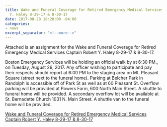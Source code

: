 ```yaml
---
title: Wake and Funeral Coverage for Retired Emergency Medical Services Captain Robert
  Y. Haley 8-29-17 & 8-30-17
date: 2017-08-28 18:20:00 -04:00
categories:
- news
excerpt_separator: "<!--more-->"
---
```


Attached is an assignment for the Wake and Funeral Coverage for Retired Emergency Medical Services Captain Robert Y. Haley 8-29-17 & 8-30-17.
<!--more--> 
Boston Emergency Services will be holding an official walk by at 6:30 PM., on Tuesday, August 29, 2017.  Any officer wishing to participate and pay their respects should report at 6:00 PM to the staging area on Mt. Pleasant Square (street next to the funeral home).  Parking at Belcher Park in Randolph is accessible off of Park St as well as at 60 Pleasant St. Overflow parking will be provided at Powers Farm, 600 North Main Street. A shuttle  to funeral home will be provided. A secondary overflow lot will be available at St. Bernadette Church 1031 N. Main Street. A shuttle van to the funeral home will be provided. 

[Wake and Funeral Coverage for Retired Emergency Medical Services Captain Robert Y. Haley 8-29-17 & 8-30-17](/uploads/Wake%20and%20Funeral%20Coverage%20for%20Retired%20BEMS%20Captain%20Robert%20Y.%20Haley%208-29-17%20&%208-30-17.pdf)